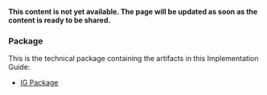 
**This content is not yet available. The page will be updated as soon as the content is ready to be shared.**

### Package

This is the technical package containing the artifacts in this Implementation Guide:

* [IG Package](package.tgz)
